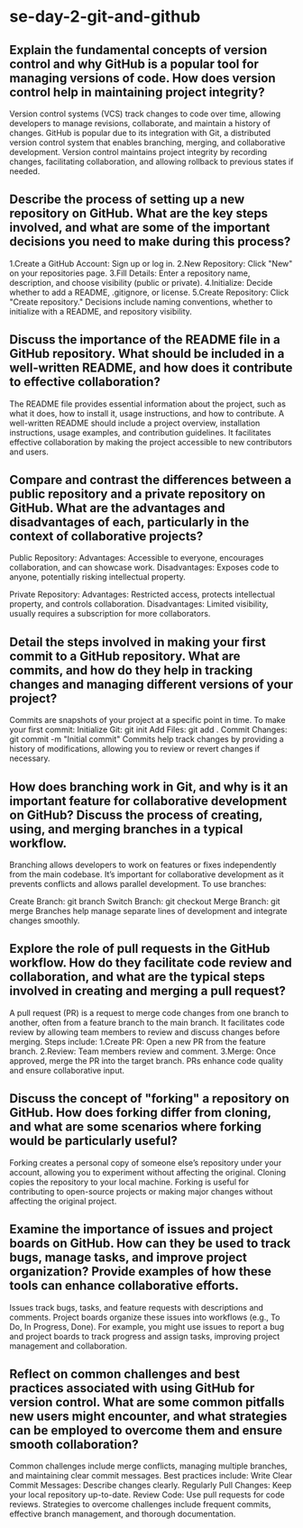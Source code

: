 # se-day-2-git-and-github
## Explain the fundamental concepts of version control and why GitHub is a popular tool for managing versions of code. How does version control help in maintaining project integrity?
Version control systems (VCS) track changes to code over time, allowing developers to manage revisions, collaborate, and maintain a history of changes. GitHub is popular due to its integration with Git, a distributed version control system that enables branching, merging, and collaborative development. Version control maintains project integrity by recording changes, facilitating collaboration, and allowing rollback to previous states if needed.
## Describe the process of setting up a new repository on GitHub. What are the key steps involved, and what are some of the important decisions you need to make during this process?
1.Create a GitHub Account: Sign up or log in.
2.New Repository: Click "New" on your repositories page.
3.Fill Details: Enter a repository name, description, and choose visibility (public or private).
4.Initialize: Decide whether to add a README, .gitignore, or license.
5.Create Repository: Click "Create repository."
Decisions include naming conventions, whether to initialize with a README, and repository visibility.

## Discuss the importance of the README file in a GitHub repository. What should be included in a well-written README, and how does it contribute to effective collaboration?
The README file provides essential information about the project, such as what it does, how to install it, usage instructions, and how to contribute. A well-written README should include a project overview, installation instructions, usage examples, and contribution guidelines. It facilitates effective collaboration by making the project accessible to new contributors and users.
## Compare and contrast the differences between a public repository and a private repository on GitHub. What are the advantages and disadvantages of each, particularly in the context of collaborative projects?
Public Repository:
Advantages: Accessible to everyone, encourages collaboration, and can showcase work.
Disadvantages: Exposes code to anyone, potentially risking intellectual property.

Private Repository:
Advantages: Restricted access, protects intellectual property, and controls collaboration.
Disadvantages: Limited visibility, usually requires a subscription for more collaborators.
## Detail the steps involved in making your first commit to a GitHub repository. What are commits, and how do they help in tracking changes and managing different versions of your project?
Commits are snapshots of your project at a specific point in time. To make your first commit:
Initialize Git: git init
Add Files: git add .
Commit Changes: git commit -m "Initial commit"
Commits help track changes by providing a history of modifications, allowing you to review or revert changes if necessary.
## How does branching work in Git, and why is it an important feature for collaborative development on GitHub? Discuss the process of creating, using, and merging branches in a typical workflow.
Branching allows developers to work on features or fixes independently from the main codebase. It’s important for collaborative development as it prevents conflicts and allows parallel development. To use branches:

Create Branch: git branch <branch-name>
Switch Branch: git checkout <branch-name>
Merge Branch: git merge <branch-name>
Branches help manage separate lines of development and integrate changes smoothly.
## Explore the role of pull requests in the GitHub workflow. How do they facilitate code review and collaboration, and what are the typical steps involved in creating and merging a pull request?
A pull request (PR) is a request to merge code changes from one branch to another, often from a feature branch to the main branch. It facilitates code review by allowing team members to review and discuss changes before merging. Steps include:
1.Create PR: Open a new PR from the feature branch.
2.Review: Team members review and comment.
3.Merge: Once approved, merge the PR into the target branch.
PRs enhance code quality and ensure collaborative input.
## Discuss the concept of "forking" a repository on GitHub. How does forking differ from cloning, and what are some scenarios where forking would be particularly useful?
Forking creates a personal copy of someone else’s repository under your account, allowing you to experiment without affecting the original. Cloning copies the repository to your local machine. Forking is useful for contributing to open-source projects or making major changes without affecting the original project.
## Examine the importance of issues and project boards on GitHub. How can they be used to track bugs, manage tasks, and improve project organization? Provide examples of how these tools can enhance collaborative efforts.
Issues track bugs, tasks, and feature requests with descriptions and comments. Project boards organize these issues into workflows (e.g., To Do, In Progress, Done). For example, you might use issues to report a bug and project boards to track progress and assign tasks, improving project management and collaboration.
## Reflect on common challenges and best practices associated with using GitHub for version control. What are some common pitfalls new users might encounter, and what strategies can be employed to overcome them and ensure smooth collaboration?
Common challenges include merge conflicts, managing multiple branches, and maintaining clear commit messages. Best practices include:
Write Clear Commit Messages: Describe changes clearly.
Regularly Pull Changes: Keep your local repository up-to-date.
Review Code: Use pull requests for code reviews.
Strategies to overcome challenges include frequent commits, effective branch management, and thorough documentation.
